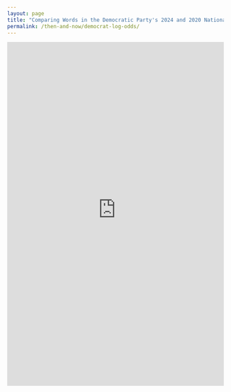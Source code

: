 ```yaml
---
layout: page
title: "Comparing Words in the Democratic Party's 2024 and 2020 National Platforms"
permalink: /then-and-now/democrat-log-odds/
---
```



<iframe
  src="https://juliamendelsohn-stream-within-democrat-platform-log-odds-zr2jep.streamlit.app/?embed=true"
  height="800"
  style="width:100%;border:none;"
></iframe>